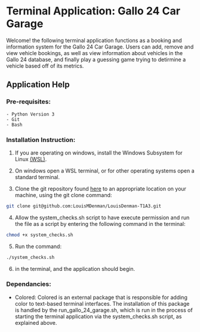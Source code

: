 # Terminal Application: Gallo 24 Car Garage

Welcome! the following terminal application functions as a booking and information system for the Gallo 24 Car Garage. Users can add, remove and view vehicle bookings, as well as view information about vehicles in the Gallo 24 database, and finally play a guessing game trying to detirmine a vehicle based off of its metrics.

## Application Help

### Pre-requisites:

    - Python Version 3
    - Git
    - Bash

### Installation Instruction:

1. If you are operating on windows, install the Windows Subsystem for Linux [(WSL)](https://learn.microsoft.com/en-us/windows/wsl/install).

2. On windows open a WSL terminal, or for other operating systems open a standard terminal.

3. Clone the git repository found [here](https://github.com/LouisMDenman/LouisDenman-T1A3) to an appropriate location on your machine, using the git clone command:
```sh
git clone git@github.com:LouisMDenman/LouisDenman-T1A3.git
```

4. Allow the system_checks.sh script to have execute permission and run the file as a script by entering the following command in the terminal:
```sh 
chmod +x system_checks.sh
```

5. Run the command:
```sh
./system_checks.sh
```

6. in the terminal, and the application should begin.

### Dependancies:

- Colored: Colored is an external package that is responsible for adding color to text-based terminal interfaces. The installation of this package is handled by the run_gallo_24_garage.sh, which is run in the process of starting the terminal application via the system_checks.sh script, as explained above.
